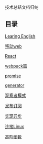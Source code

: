 <!--
 * @Author: DaiLinBo
 * @Date: 2019-08-04 23:50:40
 * @LastEditTime: 2019-11-24 10:33:11
 * @LastEditors: DaiLinBo
 * @Description: 
 -->

技术总结文档归纳
## 目录
 [Learing English](docs/learing-English.md)

 [移动web](docs/mobile-web.md)

 [React](docs/react.md)

 [webpack篇](docs/webpack.md)

 [promise](docs/promise.md)

 [generator](docs/generator.md)

 [观察者模式](docs/observer.md)

 [发布订阅](docs/publish-subscribe.md)

 [实现异步](docs/asynchronous.md)

 [连接Linux](docs/connect.md)

 [高阶函数](docs/highFun.md)
